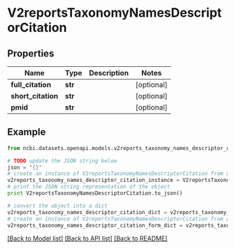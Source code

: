 # V2reportsTaxonomyNamesDescriptorCitation


## Properties

Name | Type | Description | Notes
------------ | ------------- | ------------- | -------------
**full_citation** | **str** |  | [optional] 
**short_citation** | **str** |  | [optional] 
**pmid** | **str** |  | [optional] 

## Example

```python
from ncbi.datasets.openapi.models.v2reports_taxonomy_names_descriptor_citation import V2reportsTaxonomyNamesDescriptorCitation

# TODO update the JSON string below
json = "{}"
# create an instance of V2reportsTaxonomyNamesDescriptorCitation from a JSON string
v2reports_taxonomy_names_descriptor_citation_instance = V2reportsTaxonomyNamesDescriptorCitation.from_json(json)
# print the JSON string representation of the object
print V2reportsTaxonomyNamesDescriptorCitation.to_json()

# convert the object into a dict
v2reports_taxonomy_names_descriptor_citation_dict = v2reports_taxonomy_names_descriptor_citation_instance.to_dict()
# create an instance of V2reportsTaxonomyNamesDescriptorCitation from a dict
v2reports_taxonomy_names_descriptor_citation_form_dict = v2reports_taxonomy_names_descriptor_citation.from_dict(v2reports_taxonomy_names_descriptor_citation_dict)
```
[[Back to Model list]](../README.md#documentation-for-models) [[Back to API list]](../README.md#documentation-for-api-endpoints) [[Back to README]](../README.md)


